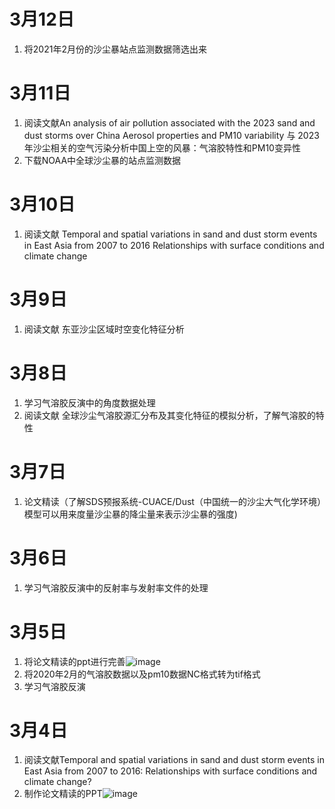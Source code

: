 # 3月12日
1. 将2021年2月份的沙尘暴站点监测数据筛选出来
   
# 3月11日
1. 阅读文献An analysis of air pollution associated with the 2023 sand and dust storms over China Aerosol properties and PM10 variability 与 2023 年沙尘相关的空气污染分析中国上空的风暴：气溶胶特性和PM10变异性 
2. 下载NOAA中全球沙尘暴的站点监测数据 

# 3月10日
1. 阅读文献 Temporal and spatial variations in sand and dust storm events in East  Asia from 2007 to 2016 Relationships with surface conditions and climate change

# 3月9日
1.  阅读文献 东亚沙尘区域时空变化特征分析

# 3月8日
1. 学习气溶胶反演中的角度数据处理
2. 阅读文献 全球沙尘气溶胶源汇分布及其变化特征的模拟分析，了解气溶胶的特性

# 3月7日
1. 论文精读（了解SDS预报系统-CUACE/Dust（中国统一的沙尘大气化学环境）模型可以用来度量沙尘暴的降尘量来表示沙尘暴的强度)
   
# 3月6日
1. 学习气溶胶反演中的反射率与发射率文件的处理
   
# 3月5日
1. 将论文精读的ppt进行完善![image](https://github.com/CityGIS-lzjtu/PLAN/assets/160741621/5e9ab79f-d635-4add-b450-7fac81343ecc)<br>
2. 将2020年2月的气溶胶数据以及pm10数据NC格式转为tif格式<br>
3. 学习气溶胶反演

# 3月4日
1. 阅读文献Temporal and spatial variations in sand and dust storm events in East Asia from 2007 to 2016: Relationships with surface conditions and climate change?<br>
2. 制作论文精读的PPT![image](https://github.com/CityGIS-lzjtu/PLAN/assets/160741621/e9c839aa-c2fd-4ec3-b638-986fa63a8515)
   






